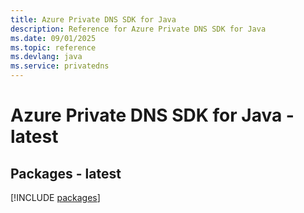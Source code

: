 ```yaml
---
title: Azure Private DNS SDK for Java
description: Reference for Azure Private DNS SDK for Java
ms.date: 09/01/2025
ms.topic: reference
ms.devlang: java
ms.service: privatedns
---
```

# Azure Private DNS SDK for Java - latest
## Packages - latest
[!INCLUDE [packages](private-dns-index.md)]